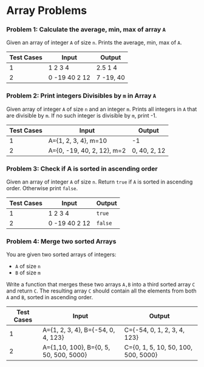 # Array Problems

### Problem 1: Calculate the average, min, max of array `A`
Given an array of integer `A` of size `n`. Prints the average, min, max of `A`.

| Test Cases | **Input** | **Output** |
|------------|-----------|------------|
| 1          | 1 2 3 4        | 2.5 1 4   |
| 2          | 0 -19 40 2 12        | 7 -19, 40 |


### Problem 2: Print integers Divisibles by `m` in Array `A`
Given array of integer `A` of size `n` and an integer `m`. Prints all integers in `A` that are divisible by `m`. If no such integer is divisible by `m`, print -1. 

| Test Cases | **Input** | **Output** |
|------------|-----------|------------|
| 1          | A={1, 2, 3, 4}, m=10        | -1    |
| 2          | A={0, -19, 40, 2, 12}, m=2        | 0, 40, 2, 12 |


### Problem 3: Check if A is sorted in ascending order
Given an array of integer `A` of size `n`. Return `true` if `A` is sorted in ascending order. Otherwise print `false`.

| Test Cases | **Input** | **Output** |
|------------|-----------|------------|
| 1          | 1 2 3 4        | `true`    |
| 2          | 0 -19 40 2 12        | `false` |

### Problem 4: Merge two sorted Arrays
You are given two sorted arrays of integers:  
- `A` of size `n`  
- `B` of size `m`  

Write a function that merges these two arrays `A,B` into a third sorted array `C` and return `C`. The resulting array `C` should contain all the elements from both `A` and `B`, sorted in ascending order.


| Test Cases | **Input** | **Output** |
|------------|-----------|------------|
| 1          | A={1, 2, 3, 4}, B={-54, 0, 4, 123}        | C={-54, 0, 1, 2, 3, 4, 123}    |
| 2          | A={1,10, 100}, B={0, 5, 50, 500, 5000}        | C={0, 1, 5, 10, 50, 100, 500, 5000} |


